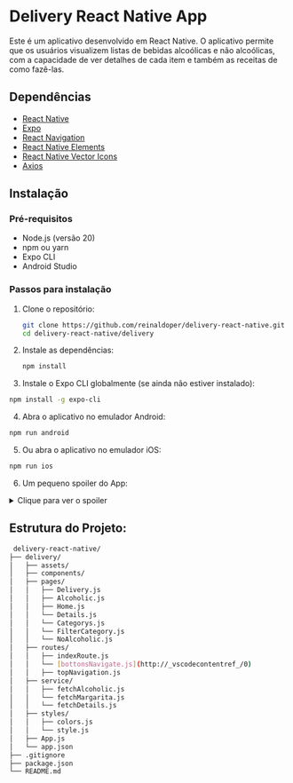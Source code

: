 # Delivery React Native App

Este é um aplicativo desenvolvido em React Native. O aplicativo permite que os usuários visualizem listas de bebidas alcoólicas e não alcoólicas, com a capacidade de ver detalhes de cada item e também as receitas de como fazê-las.

## Dependências

- [React Native](https://reactnative.dev/)
- [Expo](https://expo.dev/)
- [React Navigation](https://reactnavigation.org/)
- [React Native Elements](https://reactnativeelements.com/)
- [React Native Vector Icons](https://github.com/oblador/react-native-vector-icons)
- [Axios](https://github.com/axios/axios)

## Instalação

### Pré-requisitos

- Node.js (versão 20)
- npm ou yarn
- Expo CLI
- Android Studio 

### Passos para instalação

1. Clone o repositório:
   ```sh
   git clone https://github.com/reinaldoper/delivery-react-native.git
   cd delivery-react-native/delivery
   ```
2. Instale as dependências:

   ```sh
   npm install
   ```

3. Instale o Expo CLI globalmente (se ainda não estiver instalado):

  ```sh
  npm install -g expo-cli
  ```

4. Abra o aplicativo no emulador Android:

  ```sh
  npm run android
  ```

5. Ou abra o aplicativo no emulador iOS:


  ```sh
  npm run ios
  ```

6. Um pequeno spoiler do App:

<details>
  <summary>Clique para ver o spoiler</summary>
  
  [VideoApp](./assets/delivery.webm)

</details>


## Estrutura do Projeto:

```sh
 delivery-react-native/
├── delivery/
│   ├── assets/
│   ├── components/
│   ├── pages/
│   │   ├── Delivery.js
│   │   ├── Alcoholic.js
│   │   ├── Home.js
│   │   └── Details.js
│   │   └── Categorys.js
│   │   └── FilterCategory.js
│   │   └── NoAlcoholic.js
│   ├── routes/
│   │   ├── indexRoute.js
│   │   └── [bottonsNavigate.js](http://_vscodecontentref_/0)
│   │   ├── topNavigation.js
│   ├── service/
│   │   ├── fetchAlcoholic.js
│   │   └── fetchMargarita.js
│   │   └── fetchDetails.js
│   ├── styles/
│   │   ├── colors.js
│   │   └── style.js
│   ├── App.js
│   └── app.json
├── .gitignore
├── package.json
└── README.md
```


